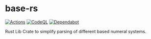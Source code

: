 # base-rs

[![Actions](https://github.com/ngreese/base-rs/actions/workflows/rust.yml/badge.svg?branch=main)](https://github.com/ngreese/base-rs/actions/workflows/rust.yml)
[![CodeQL](https://img.shields.io/badge/CodeQL%20code%20scanning-enabled-2ea44f?logo=github)](https://github.com/ngreese/base-rs/security/code-scanning/tools/CodeQL/status/configurations/automatic)
[![Dependabot](https://img.shields.io/badge/Dependabot-enabled-brightgreen?logo=dependabot)](https://github.com/ngreese/base-rs/security/dependabot)

Rust Lib Crate to simplify parsing of different based numeral systems.
